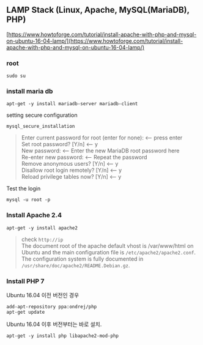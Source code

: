 ## LAMP Stack (Linux, Apache, MySQL(MariaDB), PHP)

[https://www.howtoforge.com/tutorial/install-apache-with-php-and-mysql-on-ubuntu-16-04-lamp/](https://www.howtoforge.com/tutorial/install-apache-with-php-and-mysql-on-ubuntu-16-04-lamp/)

### root

```
sudo su
```

### install maria db

```
apt-get -y install mariadb-server mariadb-client
```

setting secure configuration

```
mysql_secure_installation
```

>Enter current password for root (enter for none): <-- press enter  
Set root password? [Y/n] <-- y  
New password: <-- Enter the new MariaDB root password here  
Re-enter new password: <-- Repeat the password  
Remove anonymous users? [Y/n] <-- y  
Disallow root login remotely? [Y/n] <-- y  
Reload privilege tables now? [Y/n] <-- y  


Test the login

```
mysql -u root -p
```

### Install Apache 2.4

```
apt-get -y install apache2
```
>check `http://ip`  
The document root of the apache default vhost is /var/www/html on Ubuntu and the main configuration file is `/etc/apache2/apache2.conf`. The configuration system is fully documented in `/usr/share/doc/apache2/README.Debian.gz`.

### Install PHP 7

Ubuntu 16.04 이전 버전인 경우

```
add-apt-repository ppa:ondrej/php
apt-get update
```

Ubuntu 16.04 이후 버전부터는 바로 설치.
```
apt-get -y install php libapache2-mod-php
```
